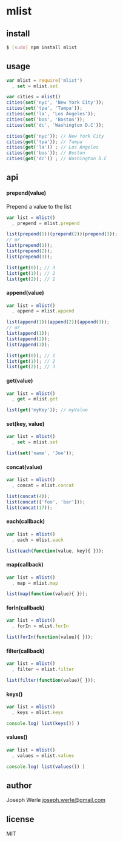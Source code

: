 mlist
=======

## install
```sh
$ [sudo] npm install mlist
```

## usage
```js
var mlist = require('mlist')
  , set = mlist.set

var cities = mlist()
cities(set('nyc', 'New York City'));
cities(set('tpa', 'Tampa'));
cities(set('la', 'Los Angeles'));
cities(set('bos', 'Boston'));
cities(set('dc', 'Washington D.C'));

cities(get('nyc')); // New York City
cities(get('tpa')); // Tampa
cities(get('la')) ; // Los Angeles
cities(get('bos')); // Boston
cities(get('dc')) ; // Washington D.C
```

## api
#### prepend(value)
Prepend a value to the list
```js
var list = mlist()
  , prepend = mlist.prepend

list(prepend(1))(prepend(2))(prepend(3));
// or
list(prepend(1));
list(prepend(2));
list(prepend(3));

list(get(0)); // 3
list(get(1)); // 2
list(get(2)); // 1
```

#### append(value)
```js
var list = mlist()
  , append = mlist.append

list(append(1))(append(2))(append(3));
// or
list(append(1));
list(append(2));
list(append(3));

list(get(0)); // 1
list(get(1)); // 2
list(get(2)); // 3
```

#### get(value)
```js
var list = mlist()
  , get = mlist.get

list(get('myKey')); // myValue
```

#### set(key, value)
```js
var list = mlist()
  , set = mlist.set

list(set('name', 'Joe'));
```

#### concat(value)
```js
var list = mlist()
  , concat = mlist.concat

list(concat(4));
list(concat(['foo', 'bar']));
list(concat(17));
```

#### each(callback)
```js
var list = mlist()
  , each = mlist.each

list(each(function(value, key){ }));
```

#### map(callback)
```js
var list = mlist()
  , map = mlist.map

list(map(function(value){ }));
```

#### forIn(callback)
```js
var list = mlist()
  , forIn = mlist.forIn

list(forIn(function(value){ }));
```

#### filter(callback)
```js
var list = mlist()
  , filter = mlist.filter

list(filter(function(value){ }));
```

#### keys()
```js
var list = mlist()
  , keys = mlist.keys

console.log( list(keys()) )
```

#### values()
```js
var list = mlist()
  , values = mlist.values

console.log( list(values()) )
```

## author
Joseph Werle <joseph.werle@gmail.com>

## license
MIT